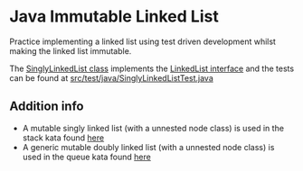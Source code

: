 # Java Immutable Linked List

Practice implementing a linked list using test driven development whilst making the linked list immutable.

The [SinglyLinkedList class](https://github.com/KDvu/katas/blob/master/java/linked_lists/src/main/java/SinglyLinkedList.java) implements the [LinkedList interface](https://github.com/KDvu/katas/blob/master/java/linked_lists/src/main/java/LinkedList.java) and the tests can be found at [src/test/java/SinglyLinkedListTest.java](https://github.com/KDvu/katas/blob/master/java/linked_lists/src/test/java/SinglyLinkedListTest.java)

## Addition info
- A mutable singly linked list (with a unnested node class) is used in the stack kata found [here](https://github.com/KDvu/katas/tree/master/java/stacks)
- A generic mutable doubly linked list (with a unnested node class) is used in the queue kata found [here](https://github.com/KDvu/katas/tree/master/java/queues)


